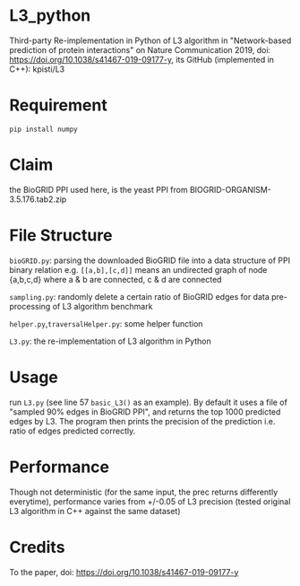 # L3_python
Third-party Re-implementation in Python of L3 algorithm in "Network-based prediction of protein interactions" on Nature Communication 2019, doi: https://doi.org/10.1038/s41467-019-09177-y, its GitHub (implemented in C++): kpisti/L3

# Requirement
```pip install numpy```

# Claim
the BioGRID PPI used here, is the yeast PPI from BIOGRID-ORGANISM-3.5.176.tab2.zip

# File Structure
```bioGRID.py```: parsing the downloaded BioGRID file into a data structure of PPI binary relation e.g. ```[[a,b],[c,d]]``` means an undirected graph of node {a,b,c,d} where a & b are connected, c & d are connected

```sampling.py```: randomly delete a certain ratio of BioGRID edges for data pre-processing of L3 algorithm benchmark

```helper.py```,```traversalHelper.py```: some helper function

```L3.py```: the re-implementation of L3 algorithm in Python

# Usage
run ```L3.py``` (see line 57 ```basic_L3()``` as an example). By default it uses a file of "sampled 90% edges in BioGRID PPI", and returns the top 1000 predicted edges by L3. The program then prints the precision of the prediction i.e. ratio of edges predicted correctly.

# Performance
Though not deterministic (for the same input, the prec returns differently everytime), performance varies from +/-0.05 of L3 precision (tested original L3 algorithm in C++ against the same dataset)

# Credits
To the paper, doi: https://doi.org/10.1038/s41467-019-09177-y
